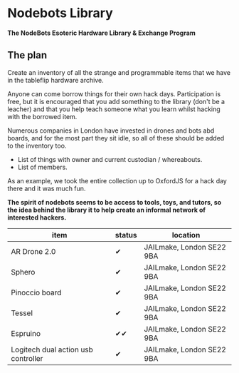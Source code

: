Nodebots Library
================

**The NodeBots Esoteric Hardware Library &amp; Exchange Program**

## The plan

Create an inventory of all the strange and programmable items that we have in the tableflip hardware archive.

Anyone can come borrow things for their own hack days. Participation is free, but it is encouraged that you add something to the library (don't be a leacher) and that you help teach someone what you learn whilst hacking with the borrowed item.

Numerous companies in London have invested in drones and bots abd boards, and for the most part they sit idle, so all of these should be added to the inventory too.

- List of things with owner and current custodian / whereabouts.
- List of members.

As an example, we took the entire collection up to OxfordJS for a hack day there and it was much fun.

**The spirit of nodebots seems to be access to tools, toys, and tutors, so the idea behind the library it to help create an informal network of interested hackers.**

| item | status | location | 
-------|--------|----------|
| AR Drone 2.0 | ✔ | JAILmake, London SE22 9BA 
| Sphero | ✔ | JAILmake, London SE22 9BA
| Pinoccio board | ✔ | JAILmake, London SE22 9BA
| Tessel | ✔ | JAILmake, London SE22 9BA
| Espruino | ✔✔ | JAILmake, London SE22 9BA
| Logitech dual action usb controller | ✔ | JAILmake, London SE22 9BA


